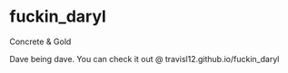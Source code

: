 # fuckin_daryl
Concrete &amp; Gold

Dave being dave. You can check it out @ travisl12.github.io/fuckin_daryl
